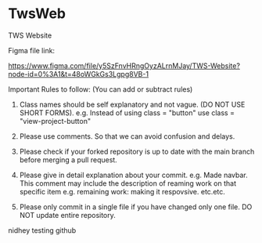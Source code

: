 # TwsWeb
TWS Website

Figma file link:

https://www.figma.com/file/y5SzFnvHRngOyzALrnMJay/TWS-Website?node-id=0%3A1&t=48oWGkGs3Lgpg8VB-1


Important Rules to follow: (You can add or subtract rules)

1. Class names should be self explanatory and not vague. (DO NOT USE SHORT FORMS).
  e.g. Instead of using class = "button" use class = "view-project-button"

2. Please use comments.
  So that we can avoid confusion and delays.
  
3. Please check if your forked repository is up to date with the main branch before merging a pull request.
4. Please give in detail explanation about your commit.
e.g. Made navbar.
  This comment may include the description of reaming work on that specific item
  e.g. remaining work: making it respovsive.
        etc.etc.
        
5. Please only commit in a single file if you have changed only one file. DO NOT update entire repository.


nidhey testing github

  


 


